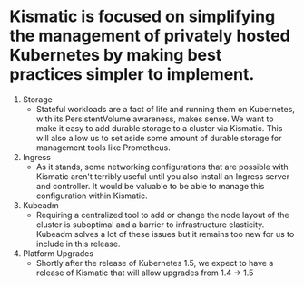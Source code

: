 # Kismatic is focused on simplifying the management of privately hosted Kubernetes by making best practices simpler to implement.

1. Storage
   * Stateful workloads are a fact of life and running them on Kubernetes, with its PersistentVolume awareness, makes sense. We want to make it easy to add durable storage to a cluster via Kismatic. This will also allow us to set aside some amount of durable storage for management tools like Prometheus.  
2. Ingress
   * As it stands, some networking configurations that are possible with Kismatic aren't terribly useful until you also install an Ingress server and controller. It would be valuable to be able to manage this configuration within Kismatic.
3. Kubeadm
   * Requiring a centralized tool to add or change the node layout of the cluster is suboptimal and a barrier to infrastructure elasticity. Kubeadm solves a lot of these issues but it remains too new for us to include in this release.
4. Platform Upgrades
   * Shortly after the release of Kubernetes 1.5, we expect to have a release of Kismatic that will allow upgrades from 1.4 -> 1.5